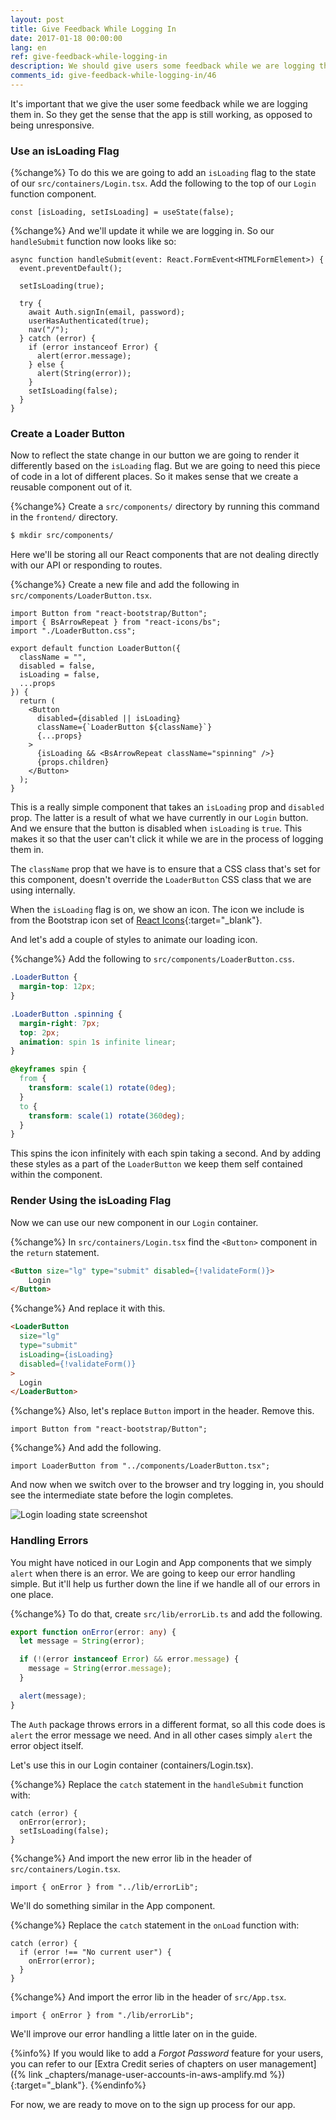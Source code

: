 ```yaml
---
layout: post
title: Give Feedback While Logging In
date: 2017-01-18 00:00:00
lang: en
ref: give-feedback-while-logging-in
description: We should give users some feedback while we are logging them in to our React.js app. To do so we are going to create a component that animates a Glyphicon refresh icon inside a React-Bootstrap Button component. We’ll do the animation while the log in call is in progress. We'll also add some basic error handling to our app.
comments_id: give-feedback-while-logging-in/46
---
```


It's important that we give the user some feedback while we are logging them in. So they get the sense that the app is still working, as opposed to being unresponsive.

### Use an isLoading Flag

{%change%} To do this we are going to add an `isLoading` flag to the state of our `src/containers/Login.tsx`. Add the following to the top of our `Login` function component.

```tsx
const [isLoading, setIsLoading] = useState(false);
```

{%change%} And we'll update it while we are logging in. So our `handleSubmit` function now looks like so:

```tsx
async function handleSubmit(event: React.FormEvent<HTMLFormElement>) {
  event.preventDefault();

  setIsLoading(true);

  try {
    await Auth.signIn(email, password);
    userHasAuthenticated(true);
    nav("/");
  } catch (error) {
    if (error instanceof Error) {
      alert(error.message);
    } else {
      alert(String(error));
    }
    setIsLoading(false);
  }
}
```

### Create a Loader Button

Now to reflect the state change in our button we are going to render it differently based on the `isLoading` flag. But we are going to need this piece of code in a lot of different places. So it makes sense that we create a reusable component out of it.

{%change%} Create a `src/components/` directory by running this command in the `frontend/` directory.

```bash
$ mkdir src/components/
```

Here we'll be storing all our React components that are not dealing directly with our API or responding to routes.

{%change%} Create a new file and add the following in `src/components/LoaderButton.tsx`.

```tsx
import Button from "react-bootstrap/Button";
import { BsArrowRepeat } from "react-icons/bs";
import "./LoaderButton.css";

export default function LoaderButton({
  className = "",
  disabled = false,
  isLoading = false,
  ...props
}) {
  return (
    <Button
      disabled={disabled || isLoading}
      className={`LoaderButton ${className}`}
      {...props}
    >
      {isLoading && <BsArrowRepeat className="spinning" />}
      {props.children}
    </Button>
  );
}
```

This is a really simple component that takes an `isLoading` prop and `disabled` prop. The latter is a result of what we have currently in our `Login` button. And we ensure that the button is disabled when `isLoading` is `true`. This makes it so that the user can't click it while we are in the process of logging them in.

The `className` prop that we have is to ensure that a CSS class that's set for this component, doesn't override the `LoaderButton` CSS class that we are using internally.

When the `isLoading` flag is on, we show an icon. The icon we include is from the Bootstrap icon set of [React Icons](https://react-icons.github.io/icons?name=bs){:target="_blank"}.

And let's add a couple of styles to animate our loading icon.

{%change%} Add the following to `src/components/LoaderButton.css`.

```css
.LoaderButton {
  margin-top: 12px;
}

.LoaderButton .spinning {
  margin-right: 7px;
  top: 2px;
  animation: spin 1s infinite linear;
}

@keyframes spin {
  from {
    transform: scale(1) rotate(0deg);
  }
  to {
    transform: scale(1) rotate(360deg);
  }
}
```

This spins the icon infinitely with each spin taking a second. And by adding these styles as a part of the `LoaderButton` we keep them self contained within the component.

### Render Using the isLoading Flag

Now we can use our new component in our `Login` container.

{%change%} In `src/containers/Login.tsx` find the `<Button>` component in the `return` statement.

```html
<Button size="lg" type="submit" disabled={!validateForm()}>
    Login
</Button>
```

{%change%} And replace it with this.

```html
<LoaderButton
  size="lg"
  type="submit"
  isLoading={isLoading}
  disabled={!validateForm()}
>
  Login
</LoaderButton>
```

{%change%} Also, let's replace `Button` import in the header. Remove this.

```tsx
import Button from "react-bootstrap/Button";
```

{%change%} And add the following.

```tsx
import LoaderButton from "../components/LoaderButton.tsx";
```

And now when we switch over to the browser and try logging in, you should see the intermediate state before the login completes.

![Login loading state screenshot](/assets/login-loading-state.png)

### Handling Errors

You might have noticed in our Login and App components that we simply `alert` when there is an error. We are going to keep our error handling simple. But it'll help us further down the line if we handle all of our errors in one place.

{%change%} To do that, create `src/lib/errorLib.ts` and add the following.

```typescript
export function onError(error: any) {
  let message = String(error);

  if (!(error instanceof Error) && error.message) {
    message = String(error.message);
  }

  alert(message);
}
```

The `Auth` package throws errors in a different format, so all this code does is `alert` the error message we need. And in all other cases simply `alert` the error object itself.

Let's use this in our Login container (containers/Login.tsx).

{%change%} Replace the `catch` statement in the `handleSubmit` function with:

```tsx
catch (error) {
  onError(error);
  setIsLoading(false);
}
```

{%change%} And import the new error lib in the header of `src/containers/Login.tsx`.

```tsx
import { onError } from "../lib/errorLib";
```

We'll do something similar in the App component.

{%change%} Replace the `catch` statement in the `onLoad` function with:

```tsx
catch (error) {
  if (error !== "No current user") {
    onError(error);
  }
}
```

{%change%} And import the error lib in the header of `src/App.tsx`.

```tsx
import { onError } from "./lib/errorLib";
```


We'll improve our error handling a little later on in the guide.

{%info%}
If you would like to add a _Forgot Password_ feature for your users, you can refer to our [Extra Credit series of chapters on user management]({% link _chapters/manage-user-accounts-in-aws-amplify.md %}){:target="_blank"}.
{%endinfo%}

For now, we are ready to move on to the sign up process for our app.
